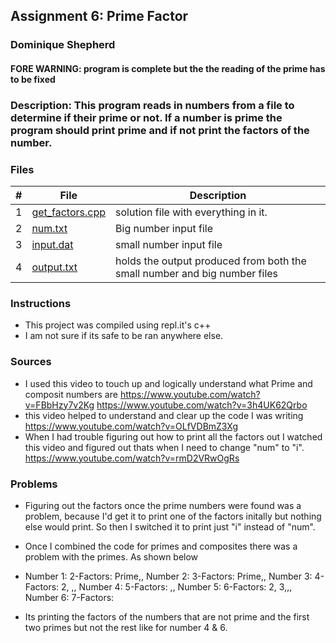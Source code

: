 ## Assignment 6: Prime Factor
### Dominique Shepherd

#### FORE WARNING: program is complete but the the reading of the prime has to be fixed

### Description: This program reads in numbers from a file to determine if their prime or not. If a number is prime the program should print prime and if not print the factors of the number.

### Files

|   #   | File                       | Description                                                |
| :---: | -------------------------- | ---------------------------------------------------------- |
|   1   | [get_factors.cpp](./get_factors.cpp)     | solution file with everything in it.                         |
|   2   | [num.txt](./num.txt)|Big number input file  |
|   3   | [input.dat](./input.dat)| small number input file      |
|   4   | [output.txt](./output.txt)| holds the output produced from both the small number and big number files      |


### Instructions

- This project was compiled using repl.it's c++
- I am not sure if its safe to be ran anywhere else.
### Sources
- I used this video to touch up and logically understand what Prime and composit numbers are
https://www.youtube.com/watch?v=FBbHzy7v2Kg
https://www.youtube.com/watch?v=3h4UK62Qrbo
 - this video helped to understand and clear up the code I was writing
 https://www.youtube.com/watch?v=OLfVDBmZ3Xg
 - When I had trouble figuring out how to print all the factors out I watched this video and figured out thats when I need to change "num" to "i".
https://www.youtube.com/watch?v=rmD2VRwOgRs
### Problems
- Figuring out the factors once the prime numbers were found was a problem, because I'd get it to print one of the factors
  initally but nothing else would print. So then I switched it to print just "i" instead of "num".
  
 - Once I combined the code for primes and composites there was a problem with the primes. As shown below
- Number 1: 2-Factors:  Prime,,
  Number 2: 3-Factors:  Prime,,
  Number 3: 4-Factors:  2,   ,,
  Number 4: 5-Factors:       ,,
  Number 5: 6-Factors:  2, 3,,,
  Number 6: 7-Factors: 

- Its printing the factors of the numbers that are not prime and the first two primes but not the rest like for number 4 & 6.
